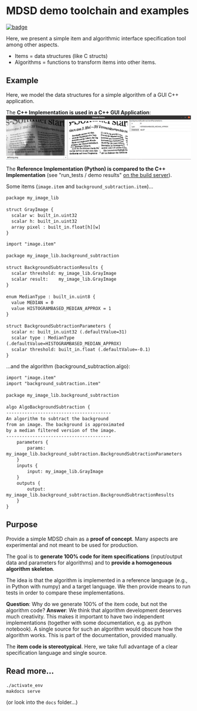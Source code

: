 # MDSD demo toolchain and examples
[![badge](https://github.com/goto40/mdsd/actions/workflows/run_tests.yml/badge.svg)](https://github.com/goto40/mdsd/actions?query=workflow%3Arun-tests)

Here, we present a simple item and algorithmic
interface specification tool among other aspects.

 * Items = data structures (like C structs)
 * Algorithms = functions to transform items into other items.

## Example

Here, we model the data structures for
a simple algorithm of a GUI C++
application.

The **C++ Implementation is used in a C++ GUI Application**:
![app image](docs/images/simple_example_bg.png)

The **Reference Implementation (Python) is compared to the
C++ Implementation** (see "run_tests / demo results"
[on the build server](https://github.com/goto40/mdsd/actions?query=workflow%3Arun-tests)).

Some items (`image.item` and `background_subtraction.item`)...
```
package my_image_lib

struct GrayImage {
  scalar w: built_in.uint32
  scalar h: built_in.uint32
  array pixel : built_in.float[h][w]
}
```
```
import "image.item"

package my_image_lib.background_subtraction

struct BackgroundSubtractionResults {
  scalar threshold: my_image_lib.GrayImage
  scalar result:    my_image_lib.GrayImage
}

enum MedianType : built_in.uint8 {
  value MEDIAN = 0
  value HISTOGRAMBASED_MEDIAN_APPROX = 1
}

struct BackgroundSubtractionParameters {
  scalar n: built_in.uint32 (.defaultValue=31)
  scalar type : MedianType (.defaultValue=HISTOGRAMBASED_MEDIAN_APPROX)
  scalar threshold: built_in.float (.defaultValue=-0.1)
}
```
...and the algorithm (background_subtraction.algo):
```
import "image.item"
import "background_subtraction.item"

package my_image_lib.background_subtraction

algo AlgoBackgroundSubtraction {
----------------------------------------
An algorithm to subtract the background
from an image. The background is approximated
by a median filtered version of the image.
----------------------------------------
    parameters {
        params: my_image_lib.background_subtraction.BackgroundSubtractionParameters
    }
    inputs {
        input: my_image_lib.GrayImage
    }
    outputs {
        output: my_image_lib.background_subtraction.BackgroundSubtractionResults
    }
}
```

## Purpose

Provide a simple MDSD chain as a **proof of concept**. Many aspects are experimental
and not meant to be used for production.

The goal is to **generate 100% code for item specifications** 
(input/output data and parameters for algorithms) and to
**provide a homogeneous algorithm skeleton**.

The idea is that the algorithm is implemented in a reference
language (e.g., in Python with numpy) and a target language. We
then provide means to run tests in order to compare these
implementations.

**Question**: Why do we generate 100% of the item code,
but not the algorithm code?
**Answer**: We think that algorithm development deserves much
creativity. This makes it important to have two independent
implementations (together with some documentation, e.g. as python
notebook). A single source for such an algorithm would
obscure how the algorithm works. This is part of the
documentation, provided manually.

The **item code is stereotypical**. Here, we take full advantage of a 
clear specification language and single source.

## Read more...

```
./activate_env
makdocs serve
```
(or look into the `docs` folder...)
